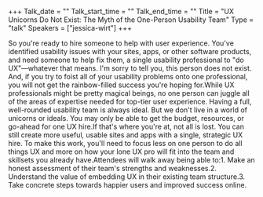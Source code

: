+++
Talk_date = ""
Talk_start_time = ""
Talk_end_time = ""
Title = "UX Unicorns Do Not Exist: The Myth of the One-Person Usability Team"
Type = "talk"
Speakers = ["jessica-wirt"]
+++

So you're ready to hire someone to help with user experience. You've identified usability issues with your sites, apps, or other software products, and need someone to help fix them, a single usability professional to "do UX"—whatever that means. I'm sorry to tell you, this person does not exist. And, if you try to foist all of your usability problems onto one professional, you will not get the rainbow-filled success you're hoping for.While UX professionals might be pretty magical beings, no one person can juggle all of the areas of expertise needed for top-tier user experience. Having a full, well-rounded usability team is always ideal. But we don't live in a world of unicorns or ideals. You may only be able to get the budget, resources, or go-ahead for one UX hire.If that's where you're at, not all is lost. You can still create more useful, usable sites and apps with a single, strategic UX hire. To make this work, you'll need to focus less on one person to do all things UX and more on how your lone UX pro will fit into the team and skillsets you already have.Attendees will walk away being able to:1. Make an honest assessment of their team's strengths and weaknesses.2. Understand the value of embedding UX in their existing team structure.3. Take concrete steps towards happier users and improved success online.
